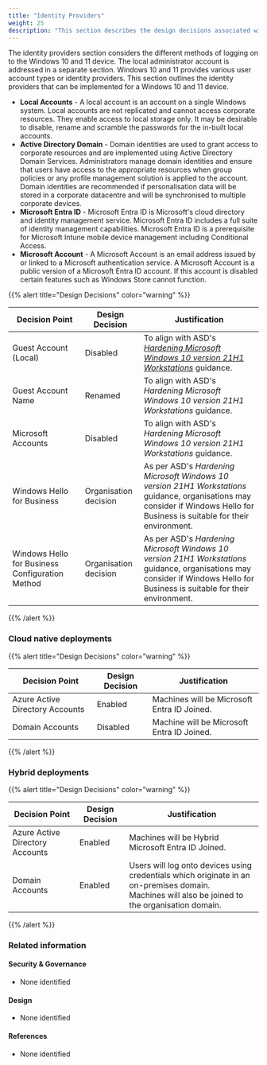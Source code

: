 ```yaml
---
title: "Identity Providers"
weight: 25
description: "This section describes the design decisions associated with identity providers for Windows 10 and 11 endpoints configured according to guidance in ASD's Blueprint for Secure Cloud."
---
```


The identity providers section considers the different methods of logging on to the Windows 10 and 11 device. The local administrator account is addressed in a separate section.
Windows 10 and 11 provides various user account types or identity providers. This section outlines the identity providers that can be implemented for a Windows 10 and 11 device.

* **Local Accounts** - A local account is an account on a single Windows system. Local accounts are not replicated and cannot access corporate resources. They enable access to local storage only. It may be desirable to disable, rename and scramble the passwords for the in-built local accounts.
* **Active Directory Domain** - Domain identities are used to grant access to corporate resources and are implemented using Active Directory Domain Services. Administrators manage domain identities and ensure that users have access to the appropriate resources when group policies or any profile management solution is applied to the account. Domain identities are recommended if personalisation data will be stored in a corporate datacentre and will be synchronised to multiple corporate devices.
* **Microsoft Entra ID** - Microsoft Entra ID is Microsoft's cloud directory and identity management service. Microsoft Entra ID includes a full suite of identity management capabilities. Microsoft Entra ID is a prerequisite for Microsoft Intune mobile device management including Conditional Access.
* **Microsoft Account** - A Microsoft Account is an email address issued by or linked to a Microsoft authentication service. A Microsoft Account is a public version of a Microsoft Entra ID account. If this account is disabled certain features such as Windows Store cannot function.

{{% alert title="Design Decisions" color="warning" %}}

| Decision Point                                  | Design Decision       | Justification                                                                                                                      |
|-------------------------------------------------|-----------------------|------------------------------------------------------------------------------------------------------------------------------------|
| Guest Account (Local)                           | Disabled              | To align with ASD's [*Hardening Microsoft Windows 10 version 21H1 Workstations*](https://www.cyber.gov.au/resources-business-and-government/maintaining-devices-and-systems/system-hardening-and-administration/system-hardening/hardening-microsoft-windows-10-version-21h1-workstations) guidance.                                                                                 |
| Guest Account Name                              | Renamed               | To align with ASD's *Hardening Microsoft Windows 10 version 21H1 Workstations* guidance.                                                                                 |
| Microsoft Accounts                              | Disabled              | To align with ASD's *Hardening Microsoft Windows 10 version 21H1 Workstations* guidance.                                                                                 |
| Windows Hello for Business                      | Organisation decision | As per ASD's *Hardening Microsoft Windows 10 version 21H1 Workstations* guidance, organisations may consider if Windows Hello for Business is suitable for their environment. |
| Windows Hello for Business Configuration Method | Organisation decision | As per ASD's *Hardening Microsoft Windows 10 version 21H1 Workstations* guidance, organisations may consider if Windows Hello for Business is suitable for their environment. |

{{% /alert %}}

### Cloud native deployments

{{% alert title="Design Decisions" color="warning" %}}

| Decision Point                  | Design Decision | Justification                               |
|---------------------------------|-----------------|---------------------------------------------|
| Azure Active Directory Accounts | Enabled         | Machines will be Microsoft Entra ID Joined. |
| Domain Accounts                 | Disabled        | Machine will be Microsoft Entra ID Joined.  |

{{% /alert %}}

### Hybrid deployments

{{% alert title="Design Decisions" color="warning" %}}

| Decision Point                  | Design Decision | Justification                                                                                                                                       |
|---------------------------------|-----------------|-----------------------------------------------------------------------------------------------------------------------------------------------------|
| Azure Active Directory Accounts | Enabled         | Machines will be Hybrid Microsoft Entra ID Joined.                                                                                                  |
| Domain Accounts                 | Enabled         | Users will log onto devices using credentials which originate in an on-premises domain.<br>Machines will also be joined to the organisation domain. |

{{% /alert %}}

### Related information

#### Security & Governance

* None identified

#### Design

* None identified

#### References

* None identified